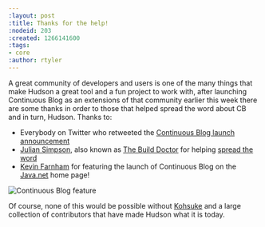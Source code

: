 ```yaml
---
:layout: post
:title: Thanks for the help!
:nodeid: 203
:created: 1266141600
:tags:
- core
:author: rtyler
---
```

A great community of developers and users is one of the many things that make Hudson a great tool and a fun project to work with, after launching Continuous Blog as an extensions of that community earlier this week there are some thanks in order to those that helped spread the word about CB and in turn, Hudson. Thanks to:


* Everybody on Twitter who retweeted the [Continuous Blog launch announcement](http://twitter.com/hudsonci/status/8796480478)
* [Julian Simpson](http://www.juliansimpson.org/), also known as [The Build Doctor](http://www.build-doctor.com/) for helping [spread the word](http://www.build-doctor.com/2010/02/08/the-official-hudson-weblog/)
* [Kevin Farnham](http://twitter.com/kevin_farnham) for featuring the launch of Continuous Blog on the [Java.net](http://java.net) home page!

![Continuous Blog feature](/sites/default/files/javanetdouble.png)

Of course, none of this would be possible without <a id="aptureLink_4cUre2louM" href="http://twitter.com/kohsukekawa">Kohsuke</a> and a large collection of contributors that have made Hudson what it is today.
